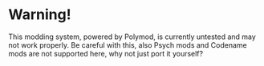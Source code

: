 # Warning!
This modding system, powered by Polymod, is currently untested and may not work properly. 
Be careful with this, also Psych mods and Codename mods are not supported here, why not just port it yourself?